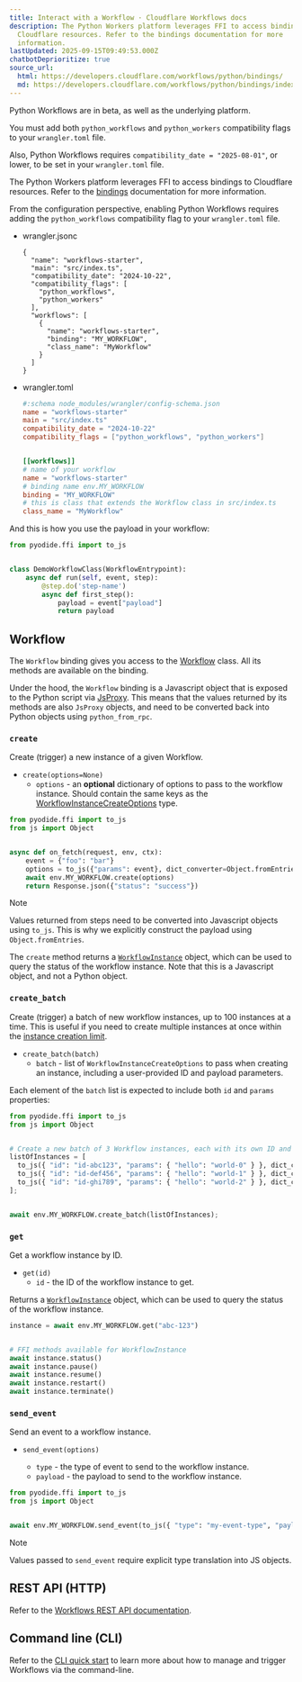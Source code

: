 ```yaml
---
title: Interact with a Workflow · Cloudflare Workflows docs
description: The Python Workers platform leverages FFI to access bindings to
  Cloudflare resources. Refer to the bindings documentation for more
  information.
lastUpdated: 2025-09-15T09:49:53.000Z
chatbotDeprioritize: true
source_url:
  html: https://developers.cloudflare.com/workflows/python/bindings/
  md: https://developers.cloudflare.com/workflows/python/bindings/index.md
---
```


Python Workflows are in beta, as well as the underlying platform.

You must add both `python_workflows` and `python_workers` compatibility flags to your `wrangler.toml` file.

Also, Python Workflows requires `compatibility_date = "2025-08-01"`, or lower, to be set in your `wrangler.toml` file.

The Python Workers platform leverages FFI to access bindings to Cloudflare resources. Refer to the [bindings](https://developers.cloudflare.com/workers/languages/python/ffi/#using-bindings-from-python-workers) documentation for more information.

From the configuration perspective, enabling Python Workflows requires adding the `python_workflows` compatibility flag to your `wrangler.toml` file.

* wrangler.jsonc

  ```jsonc
  {
    "name": "workflows-starter",
    "main": "src/index.ts",
    "compatibility_date": "2024-10-22",
    "compatibility_flags": [
      "python_workflows",
      "python_workers"
    ],
    "workflows": [
      {
        "name": "workflows-starter",
        "binding": "MY_WORKFLOW",
        "class_name": "MyWorkflow"
      }
    ]
  }
  ```

* wrangler.toml

  ```toml
  #:schema node_modules/wrangler/config-schema.json
  name = "workflows-starter"
  main = "src/index.ts"
  compatibility_date = "2024-10-22"
  compatibility_flags = ["python_workflows", "python_workers"]


  [[workflows]]
  # name of your workflow
  name = "workflows-starter"
  # binding name env.MY_WORKFLOW
  binding = "MY_WORKFLOW"
  # this is class that extends the Workflow class in src/index.ts
  class_name = "MyWorkflow"
  ```

And this is how you use the payload in your workflow:

```python
from pyodide.ffi import to_js


class DemoWorkflowClass(WorkflowEntrypoint):
    async def run(self, event, step):
        @step.do('step-name')
        async def first_step():
            payload = event["payload"]
            return payload
```

## Workflow

The `Workflow` binding gives you access to the [Workflow](https://developers.cloudflare.com/workflows/build/workers-api/#workflow) class. All its methods are available on the binding.

Under the hood, the `Workflow` binding is a Javascript object that is exposed to the Python script via [JsProxy](https://pyodide.org/en/stable/usage/api/python-api/ffi.html#pyodide.ffi.JsProxy). This means that the values returned by its methods are also `JsProxy` objects, and need to be converted back into Python objects using `python_from_rpc`.

### `create`

Create (trigger) a new instance of a given Workflow.

* `create(options=None)`
  * `options` - an **optional** dictionary of options to pass to the workflow instance. Should contain the same keys as the [WorkflowInstanceCreateOptions](https://developers.cloudflare.com/workflows/build/workers-api/#workflowinstancecreateoptions) type.

```python
from pyodide.ffi import to_js
from js import Object


async def on_fetch(request, env, ctx):
    event = {"foo": "bar"}
    options = to_js({"params": event}, dict_converter=Object.fromEntries)
    await env.MY_WORKFLOW.create(options)
    return Response.json({"status": "success"})
```

Note

Values returned from steps need to be converted into Javascript objects using `to_js`. This is why we explicitly construct the payload using `Object.fromEntries`.

The `create` method returns a [`WorkflowInstance`](https://developers.cloudflare.com/workflows/build/workers-api/#workflowinstance) object, which can be used to query the status of the workflow instance. Note that this is a Javascript object, and not a Python object.

### `create_batch`

Create (trigger) a batch of new workflow instances, up to 100 instances at a time. This is useful if you need to create multiple instances at once within the [instance creation limit](https://developers.cloudflare.com/workflows/reference/limits/).

* `create_batch(batch)`
  * `batch` - list of `WorkflowInstanceCreateOptions` to pass when creating an instance, including a user-provided ID and payload parameters.

Each element of the `batch` list is expected to include both `id` and `params` properties:

```python
from pyodide.ffi import to_js
from js import Object


# Create a new batch of 3 Workflow instances, each with its own ID and pass params to the Workflow instances
listOfInstances = [
  to_js({ "id": "id-abc123", "params": { "hello": "world-0" } }, dict_converter=Object.fromEntries),
  to_js({ "id": "id-def456", "params": { "hello": "world-1" } }, dict_converter=Object.fromEntries),
  to_js({ "id": "id-ghi789", "params": { "hello": "world-2" } }, dict_converter=Object.fromEntries)
];


await env.MY_WORKFLOW.create_batch(listOfInstances);
```

### `get`

Get a workflow instance by ID.

* `get(id)`
  * `id` - the ID of the workflow instance to get.

Returns a [`WorkflowInstance`](https://developers.cloudflare.com/workflows/build/workers-api/#workflowinstance) object, which can be used to query the status of the workflow instance.

```python
instance = await env.MY_WORKFLOW.get("abc-123")


# FFI methods available for WorkflowInstance
await instance.status()
await instance.pause()
await instance.resume()
await instance.restart()
await instance.terminate()
```

### `send_event`

Send an event to a workflow instance.

* `send_event(options)`

  * `type` - the type of event to send to the workflow instance.
  * `payload` - the payload to send to the workflow instance.

```python
from pyodide.ffi import to_js
from js import Object


await env.MY_WORKFLOW.send_event(to_js({ "type": "my-event-type", "payload": { "foo": "bar" } }, dict_converter=Object.fromEntries))
```

Note

Values passed to `send_event` require explicit type translation into JS objects.

## REST API (HTTP)

Refer to the [Workflows REST API documentation](https://developers.cloudflare.com/api/resources/workflows/subresources/instances/methods/create/).

## Command line (CLI)

Refer to the [CLI quick start](https://developers.cloudflare.com/workflows/get-started/cli-quick-start/) to learn more about how to manage and trigger Workflows via the command-line.
